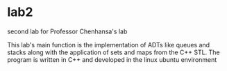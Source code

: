 # lab2
second lab for Professor Chenhansa's lab

This lab's main function is the implementation of ADTs like queues and stacks along with the application of sets and maps from the C++ STL.
The program is written in C++ and developed in the linux ubuntu environment
